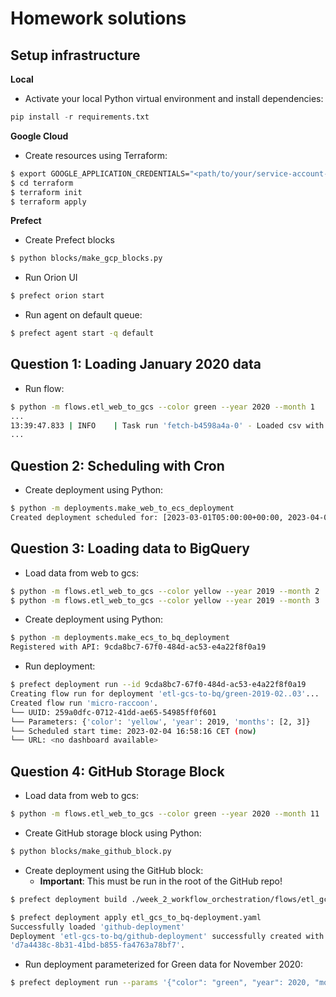 # Homework solutions

## Setup infrastructure

**Local**

- Activate your local Python virtual environment and install dependencies:

```python
pip install -r requirements.txt
```

**Google Cloud**

- Create resources using Terraform:

```bash
$ export GOOGLE_APPLICATION_CREDENTIALS="<path/to/your/service-account-authkeys>.json"
$ cd terraform
$ terraform init
$ terraform apply
```

**Prefect**

- Create Prefect blocks

```bash
$ python blocks/make_gcp_blocks.py
```

- Run Orion UI

```bash
$ prefect orion start
```
- Run agent on default queue:

```bash
$ prefect agent start -q default
```

## Question 1: Loading January 2020 data

- Run flow:
```bash
$ python -m flows.etl_web_to_gcs --color green --year 2020 --month 1
...
13:39:47.833 | INFO    | Task run 'fetch-b4598a4a-0' - Loaded csv with 447770 rows and 20 columns
...
```
## Question 2: Scheduling with Cron

- Create deployment using Python:
```bash
$ python -m deployments.make_web_to_ecs_deployment
Created deployment scheduled for: [2023-03-01T05:00:00+00:00, 2023-04-01T05:00:00+00:00, 2023-05-01T05:00:00+00:00, ...]
```
## Question 3: Loading data to BigQuery

- Load data from web to gcs:
```bash
$ python -m flows.etl_web_to_gcs --color yellow --year 2019 --month 2
$ python -m flows.etl_web_to_gcs --color yellow --year 2019 --month 3
```

- Create deployment using Python:
```bash
$ python -m deployments.make_ecs_to_bq_deployment
Registered with API: 9cda8bc7-67f0-484d-ac53-e4a22f8f0a19
```

- Run deployment:
```bash
$ prefect deployment run --id 9cda8bc7-67f0-484d-ac53-e4a22f8f0a19
Creating flow run for deployment 'etl-gcs-to-bq/green-2019-02..03'...
Created flow run 'micro-raccoon'.
└── UUID: 259a0dfc-0712-41dd-ae65-54985ff0f601
└── Parameters: {'color': 'yellow', 'year': 2019, 'months': [2, 3]}
└── Scheduled start time: 2023-02-04 16:58:16 CET (now)
└── URL: <no dashboard available>
```
## Question 4: GitHub Storage Block

- Load data from web to gcs:
```bash
$ python -m flows.etl_web_to_gcs --color green --year 2020 --month 11
```

- Create GitHub storage block using Python:

```bash
$ python blocks/make_github_block.py
```

- Create deployment using the GitHub block:
	- **Important**: This must be run in the root of the GitHub repo!

```bash
$ prefect deployment build ./week_2_workflow_orchestration/flows/etl_gcs_to_bq.py:etl_gcs_to_bq --name "github-deployment" --tag week-2 --storage-block github/de-zoomcamp-personal-repo

$ prefect deployment apply etl_gcs_to_bq-deployment.yaml
Successfully loaded 'github-deployment'
Deployment 'etl-gcs-to-bq/github-deployment' successfully created with id
'd7a4438c-8b31-41bd-b855-fa4763a78bf7'.
```

- Run deployment parameterized for Green data for November 2020:

```bash
$ prefect deployment run --params '{"color": "green", "year": 2020, "months": [11]}' etl-gcs-to-bq/github-deployment
```
